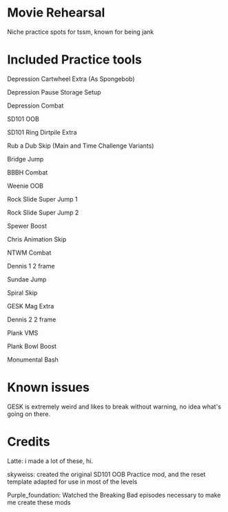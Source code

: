 # Movie Rehearsal
Niche practice spots for tssm, known for being jank

# Included Practice tools

 Depression Cartwheel Extra (As Spongebob)
 
 Depression Pause Storage Setup
 
 Depression Combat
 
 SD101 OOB
 
 SD101 Ring Dirtpile Extra
 
 Rub a Dub Skip (Main and Time Challenge Variants)
 
 Bridge Jump
 
 BBBH Combat
 
 Weenie OOB
 
 Rock Slide Super Jump 1
 
 Rock Slide Super Jump 2
 
 Spewer Boost
 
 Chris Animation Skip
 
 NTWM Combat
 
 Dennis 1 2 frame
 
 Sundae Jump
 
 Spiral Skip
 
 GESK Mag Extra
 
 Dennis 2 2 frame
 
 Plank VMS
 
 Plank Bowl Boost
 
 Monumental Bash
# Known issues
GESK is extremely weird and likes to break without warning, no idea what's going on there.

# Credits
Latte: i made a lot of these, hi.

skyweiss: created the original SD101 OOB Practice mod, and the reset template adapted for use in most of the levels

Purple_foundation: Watched the Breaking Bad episodes necessary to make me create these mods
